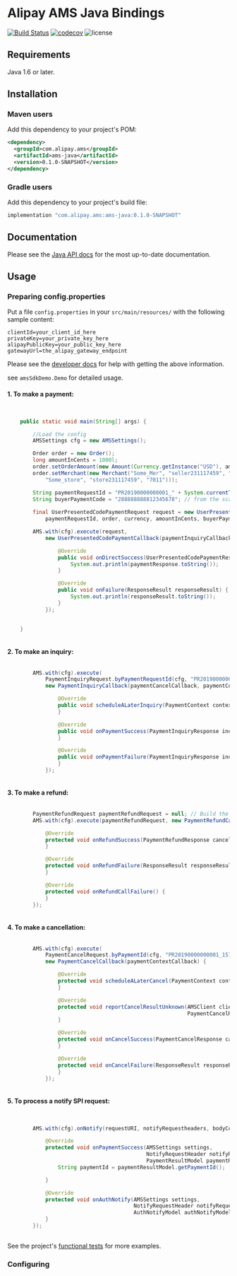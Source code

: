 # Alipay AMS Java Bindings 

[![Build Status](https://travis-ci.com/alipay/ams-java-sdk.svg?branch=master)](https://travis-ci.com/alipay/ams-java-sdk)
[![codecov](https://codecov.io/gh/alipay/ams-java-sdk/branch/master/graph/badge.svg)](https://codecov.io/gh/alipay/ams-java-sdk)
![license](https://img.shields.io/badge/license-MIT-green)

## Requirements

Java 1.6 or later.

## Installation

### Maven users

Add this dependency to your project's POM:

```xml
<dependency>
  <groupId>com.alipay.ams</groupId>
  <artifactId>ams-java</artifactId>
  <version>0.1.0-SNAPSHOT</version>
</dependency>
```

### Gradle users

Add this dependency to your project's build file:

```groovy
implementation "com.alipay.ams:ams-java:0.1.0-SNAPSHOT"
```

## Documentation

Please see the [Java API docs](#) for the most up-to-date documentation.

## Usage

### Preparing config.properties

Put a file `config.properties` in your `src/main/resources/` with the following sample content:

```
clientId=your_client_id_here
privateKey=your_private_key_here
alipayPublicKey=your_public_key_here
gatewayUrl=the_alipay_gateway_endpoint
```

Please see the [developer docs](#) for help with getting the above information.

see `amsSdkDemo.Demo` for detailed usage.

#### 1. To make a payment:

```java


    public static void main(String[] args) {

        //Load the config
        AMSSettings cfg = new AMSSettings();

        Order order = new Order();
        long amountInCents = 1000l;
        order.setOrderAmount(new Amount(Currency.getInstance("USD"), amountInCents));
        order.setMerchant(new Merchant("Some_Mer", "seller231117459", "7011", new Store(
            "Some_store", "store231117459", "7011")));

        String paymentRequestId = "PR20190000000001_" + System.currentTimeMillis();
        String buyerPaymentCode = "288888888812345678"; // from the scanner
        
        final UserPresentedCodePaymentRequest request = new UserPresentedCodePaymentRequest(cfg,
            paymentRequestId, order, currency, amountInCents, buyerPaymentCode);

        AMS.with(cfg).execute(request,
            new UserPresentedCodePaymentCallback(paymentInquiryCallback) {

                @Override
                public void onDirectSuccess(UserPresentedCodePaymentResponse paymentResponse) {
                    System.out.println(paymentResponse.toString());
                }

                @Override
                public void onFailure(ResponseResult responseResult) {
                    System.out.println(responseResult.toString());
                }
            });
    

    }
    
```

#### 2. To make an inquiry:

```java

        AMS.with(cfg).execute(
            PaymentInquiryRequest.byPaymentRequestId(cfg, "PR20190000000001_1571936707820"),
            new PaymentInquiryCallback(paymentCancelCallback, paymentContextCallback) {

                @Override
                public void scheduleALaterInquiry(PaymentContext context, AMSSettings amsSettings) {
                }

                @Override
                public void onPaymentSuccess(PaymentInquiryResponse inquiryResponse) {
                }

                @Override
                public void onPaymentFailure(PaymentInquiryResponse inquiryResponse) {
                }
            });
    
```
#### 3. To make a refund:

```java

        PaymentRefundRequest paymentRefundRequest = null; // Build the refund request.
        AMS.with(cfg).execute(paymentRefundRequest, new PaymentRefundCallback() {

            @Override
            protected void onRefundSuccess(PaymentRefundResponse cancelResponse) {
            }

            @Override
            protected void onRefundFailure(ResponseResult responseResult) {
            }

            @Override
            protected void onRefundCallFailure() {
            }
        });
    
```

#### 4. To make a cancellation:

```java

        AMS.with(cfg).execute(
            PaymentCancelRequest.byPaymentId(cfg, "PR20190000000001_1571936707820"),
            new PaymentCancelCallback(paymentContextCallback) {

                @Override
                protected void scheduleALaterCancel(PaymentContext context, AMSSettings settings) {
                }

                @Override
                protected void reportCancelResultUnknown(AMSClient client,
                                                         PaymentCancelRequest request) {
                }

                @Override
                protected void onCancelSuccess(PaymentCancelResponse cancelResponse) {
                }

                @Override
                protected void onCancelFailure(ResponseResult responseResult) {
                }
            });
    
```

#### 5. To process a notify SPI request:

```java


        AMS.with(cfg).onNotify(requestURI, notifyRequestheaders, bodyContent, new NotifyCallback() {

            @Override
            protected void onPaymentSuccess(AMSSettings settings,
                                            NotifyRequestHeader notifyRequestHeader,
                                            PaymentResultModel paymentResultModel) {
                String paymentId = paymentResultModel.getPaymentId();

            }

            @Override
            protected void onAuthNotify(AMSSettings settings,
                                        NotifyRequestHeader notifyRequestHeader,
                                        AuthNotifyModel authNotifyModel) {
            }
        });
    
```


See the project's [functional tests](#) for more examples.

### Configuring
